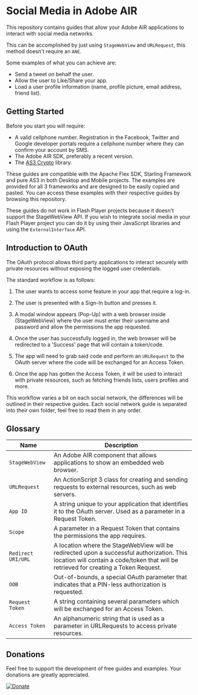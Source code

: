 # Social Media in Adobe AIR

This repository contains guides that allow your Adobe AIR applications to interact with social media networks.

This can be accomplished by just using `StageWebView` and `URLRequest`, this method doesn't require an `ANE`.

Some examples of what you can achieve are:

* Send a tweet on behalf the user.
* Allow the user to Like/Share your app.
* Load a user profile information (name, profile picture, email address, friend list).

## Getting Started

Before you start you will require:

* A valid cellphone number. Registration in the Facebook, Twitter and Google developer portals require a cellphone number where they can confirm your account by SMS.
* The Adobe AIR SDK, preferably a recent version.
* The [AS3 Crypto](http://crypto.hurlant.com/demo/as3crypto.swc) library.

These guides are compatible with the Apache Flex SDK, Starling Framework and pure AS3 in both Desktop and Mobile projects. The examples are provided for all 3 frameworks and are designed to be easily copied and pasted. You can access these examples with their respective guides by browsing this repository.

These guides do not work in Flash Player projects because it doesn't support the StageWebView API. If you wish to integrate social media in your Flash Player project you can do it by using their JavaScript libraries and using the `ExternalInterface` API.

## Introduction to OAuth

The OAuth protocol allows third party applications to interact securely with private resources without exposing the logged user credentials.

The standard workflow is as follows:

1. The user wants to access some feature in your app that require a log-in.
 
2. The user is presented with a Sign-In button and presses it.
 
3. A modal window appears (Pop-Up) with a web browser inside (StageWebView) where the user must enter their username and password and allow the permissions the app requested.
 
4. Once the user has successfully logged in, the web browser will be redirected to a 'Success' page that will contain a token/code.
 
5. The app will need to grab said code and perform an `URLRequest` to the OAuth server where the code will be exchanged for an Access Token.
 
6. Once the app has gotten the Access Token, it will be used to interact with private resources, such as fetching friends lists, users profiles and more.

This workflow varies a bit on each social network, the differences will be outlined in their respective guides.
Each social network guide is separated into their own folder, feel free to read them in any order.

## Glossary

Name | Description
---|---
``StageWebView`` | An Adobe AIR component that allows applications to show an embedded web browser.
``URLRequest`` | An ActionScript 3 class for creating and sending requests to external resources, such as web servers.
``App ID`` | A string unique to your application that identifies it to the OAuth server. Used as a parameter in a Request Token.
``Scope`` | A parameter in a Request Token that contains the permissions the app requires.
``Redirect URI/URL`` | A location where the StageWebView will be redirected upon a successful authorization. This location will contain a code/token that will be retrieved for creating a Token Request.
``OOB`` | Out-of-bounds, a special OAuth parameter that indicates that a PIN-less authorization is requested.
``Request Token`` | A string containing several parameters which will be exchanged for an Access Token.
``Access Token`` | An alphanumeric string that is used as a parameter in URLRequests to access private resources.

## Donations

Feel free to support the development of free guides and examples. Your donations are greatly appreciated.

[![Donate](https://www.paypalobjects.com/en_US/i/btn/btn_donate_LG.gif)](https://www.paypal.com/cgi-bin/webscr?cmd=_s-xclick&hosted_button_id=MQPLL355ZAKXW)
